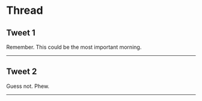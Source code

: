 # Thread

## Tweet 1

Remember. This could be the most important morning.

---

## Tweet 2

Guess not. Phew.

---

